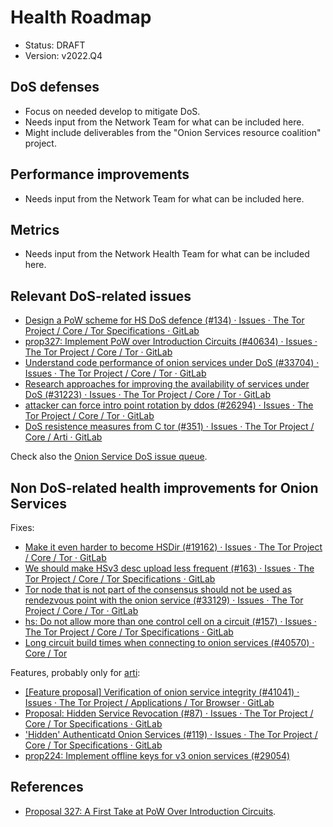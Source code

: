 # Health Roadmap

* Status: DRAFT
* Version: v2022.Q4

<!--[[_TOC_]]-->

## DoS defenses

* Focus on needed develop to mitigate DoS.
* Needs input from the Network Team for what can be included here.
* Might include deliverables from the "Onion Services resource coalition"
  project.

## Performance improvements

* Needs input from the Network Team for what can be included here.

## Metrics

* Needs input from the Network Health Team for what can be included here.

## Relevant DoS-related issues

* [Design a PoW scheme for HS DoS defence (#134) · Issues · The Tor Project / Core / Tor Specifications · GitLab](https://gitlab.torproject.org/tpo/core/torspec/-/issues/134 "Design a PoW scheme for HS DoS defence")
* [prop327: Implement PoW over Introduction Circuits (#40634) · Issues · The Tor Project / Core / Tor · GitLab](https://gitlab.torproject.org/tpo/core/tor/-/issues/40634 "prop327: Implement PoW over Introduction Circuits")
* [Understand code performance of onion services under DoS (#33704) · Issues · The Tor Project / Core / Tor · GitLab](https://gitlab.torproject.org/tpo/core/tor/-/issues/33704 "Understand code performance of onion services under DoS")
* [Research  approaches for improving the availability of services under DoS  (#31223) · Issues · The Tor Project / Core / Tor · GitLab](https://gitlab.torproject.org/tpo/core/tor/-/issues/31223 "Research approaches for improving the availability of services under DoS")
* [attacker can force intro point rotation by ddos (#26294) · Issues · The Tor Project / Core / Tor · GitLab](https://gitlab.torproject.org/tpo/core/tor/-/issues/26294 "attacker can force intro point rotation by ddos")
* [DoS resistence measures from C tor (#351) · Issues · The Tor Project / Core / Arti · GitLab](https://gitlab.torproject.org/tpo/core/arti/-/issues/351 "DoS resistence measures from C tor")

Check also the [Onion Service DoS issue
queue](https://gitlab.torproject.org/groups/tpo/-/issues/?sort=created_date&state=opened&label_name%5B%5D=DoS&label_name%5B%5D=Onion%20Services&first_page_size=20).

## Non DoS-related health improvements for Onion Services

Fixes:

* [Make it even harder to become HSDir (#19162) · Issues · The Tor Project / Core / Tor · GitLab](https://gitlab.torproject.org/tpo/core/tor/-/issues/19162 "Make it even harder to become HSDir")
* [We should make HSv3 desc upload less frequent (#163) · Issues · The Tor Project / Core / Tor Specifications · GitLab](https://gitlab.torproject.org/tpo/core/torspec/-/issues/163 "We should make HSv3 desc upload less frequent")
* [Tor  node that is not part of the consensus should not be used as rendezvous  point with the onion service (#33129) · Issues · The Tor Project / Core  / Tor · GitLab](https://gitlab.torproject.org/tpo/core/tor/-/issues/33129 "Tor node that is not part of the consensus should not be used as rendezvous point with the onion service")
* [hs: Do not allow more than one control cell on a circuit (#157) · Issues · The Tor Project / Core / Tor Specifications · GitLab](https://gitlab.torproject.org/tpo/core/torspec/-/issues/157 "hs: Do not allow more than one control cell on a circuit")
* [Long circuit build times when connecting to onion services (#40570) · Core / Tor](https://gitlab.torproject.org/tpo/core/tor/-/issues/40570)

Features, probably only for [arti](https://gitlab.torproject.org/tpo/core/arti/):

* [\[Feature  proposal\] Verification of onion service integrity (#41041) · Issues ·  The Tor Project / Applications / Tor Browser · GitLab](https://gitlab.torproject.org/tpo/applications/tor-browser/-/issues/41041 "[Feature proposal] Verification of onion service integrity")
* [Proposal: Hidden Service Revocation (#87) · Issues · The Tor Project / Core / Tor Specifications · GitLab](https://gitlab.torproject.org/tpo/core/torspec/-/issues/87 "Proposal: Hidden Service Revocation")
* ['Hidden' Authenticatd Onion Services (#119) · Issues · The Tor Project / Core / Tor Specifications · GitLab](https://gitlab.torproject.org/tpo/core/torspec/-/issues/119 "'Hidden' Authenticatd Onion Services")
* [prop224: Implement offline keys for v3 onion services (#29054)](https://gitlab.torproject.org/tpo/core/tor/-/issues/29054 "prop224: Implement offline keys for v3 onion services")

## References

* [Proposal 327: A First Take at PoW Over Introduction Circuits](https://gitlab.torproject.org/tpo/core/torspec/-/blob/main/proposals/327-pow-over-intro.txt).
